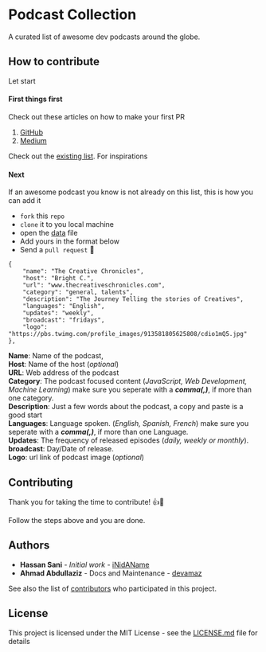 # Podcast Collection
A curated list of awesome dev podcasts around the globe. 

## How to contribute
Let start 

#### First things first

Check out these articles on how to make your first PR
1. [GitHub](https://help.github.com/articles/creating-a-pull-request/)
2. [Medium](https://codeburst.io/a-step-by-step-guide-to-making-your-first-github-contribution-5302260a2940)

Check out the [existing list](https://inidaname.github.io/podcast). For inspirations

#### Next
If an awesome podcast you know is not already on this list, this is how you can add it

* `fork` this `repo`
* `clone` it to you local machine
* open the [data](/data/podcasts.json) file
* Add yours in the format below
* Send a `pull request` 🎉

```
{
    "name": "The Creative Chronicles",
    "host": "Bright C.",
    "url": "www.thecreativeschronicles.com",
    "category": "general, talents",
    "description": "The Journey Telling the stories of Creatives",
    "languages": "English",
    "updates": "weekly",
    "broadcast": "fridays",
    "logo": "https://pbs.twimg.com/profile_images/913581805625808/cdio1mQ5.jpg"
},
```

**Name**: Name of the podcast,<br/>
**Host**: Name of the host (_optional_)<br/>
**URL**: Web address of the podcast<br/>
**Category**: The podcast focused content (_JavaScript, Web Development, Machine Learning_) make sure you seperate with a **_comma(,)_**, if more than one category.<br/>
**Description**: Just a few words about the podcast, a copy and paste is a good start<br/>
**Languages**: Language spoken. (_English, Spanish, French_) make sure you seperate with a **_comma(,)_**, if more than one Language.<br/>
**Updates**: The frequency of released episodes (_daily, weekly or monthly_).<br/>
**broadcast**: Day/Date of release.<br/>
**Logo**: url link of podcast image (_optional_)


## Contributing

Thank you for taking the time to contribute! 👍🎉

Follow the steps above and you are done.


## Authors

* **Hassan Sani** - *Initial work* - [iNidAName](https://github.com/iNidAName)
* **Ahmad Abdullaziz** - Docs and Maintenance - [devamaz](https://github.com/devamaz)

See also the list of [contributors](https://github.com/inidaname/podcast/contributors) who participated in this project.

## License

This project is licensed under the MIT License - see the [LICENSE.md](LICENSE.md) file for details

<!-- ## Acknowledgments

* Hat tip to anyone whose code was used
* Inspiration
* etc -->
